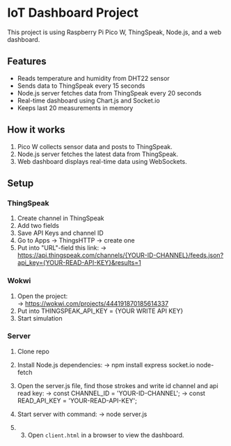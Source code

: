# IoT Dashboard Project

This project is using Raspberry Pi Pico W, ThingSpeak, Node.js, and a web dashboard.
## Features

- Reads temperature and humidity from DHT22 sensor
- Sends data to ThingSpeak every 15 seconds
- Node.js server fetches data from ThingSpeak every 20 seconds
- Real-time dashboard using Chart.js and Socket.io
- Keeps last 20 measurements in memory
  
## How it works

1. Pico W collects sensor data and posts to ThingSpeak.
2. Node.js server fetches the latest data from ThingSpeak.
3. Web dashboard displays real-time data using WebSockets.

## Setup
### ThingSpeak
1. Create channel in ThingSpeak
2. Add two fields
3. Save API Keys and channel ID
4. Go to Apps -> ThingsHTTP -> create one
5. Put into "URL"-field this link:
    -> https://api.thingspeak.com/channels/{YOUR-ID-CHANNEL}/feeds.json?api_key={YOUR-READ-API-KEY}&results=1

### Wokwi
1. Open the project:    
    -> https://wokwi.com/projects/444191870185614337
2. Put into THINGSPEAK_API_KEY = {YOUR WRITE API KEY}
3. Start simulation
   
### Server
1. Clone repo
2. Install Node.js dependencies: 
    -> npm install express socket.io node-fetch
3. Open the server.js file, find those strokes and write id channel and api read key:
    -> const CHANNEL_ID = 'YOUR-ID-CHANNEL';
    -> const READ_API_KEY = 'YOUR-READ-API-KEY';
4. Start server with command:
    -> node server.js

5. 3. Open `client.html` in a browser to view the dashboard.
